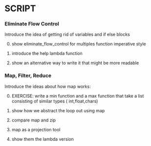# SCRIPT

### Eliminate Flow Control
Introduce the idea of getting rid of variables and if else blocks

0. show eliminate_flow_control for multiples function imperative style

0. introduce the help lambda function

0. show an alternative way to write it that might be more readable

### Map, Filter, Reduce
Introduce the ideas about how map works:

0. EXERCISE: write a min function and a max function that take a list consisting of similar types ( int,float,chars)

0. show how we abstract the loop out using map

0. compare map and zip

0. map as a projection tool

0. show them the lambda version
